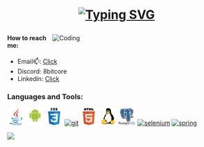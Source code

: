 
<h1 align="center">
  
  [![Typing SVG](https://readme-typing-svg.herokuapp.com?font=Fira+Code&pause=1000&color=4700F7&background=6566D400&width=670&lines=Hi+there%2C+I'm+Java+developer+and+software+tester.+)](https://git.io/typing-svg)

</h1>

<img align="right" alt="Coding" width="400" src="https://expertnov.ru/800/600/http/c.tenor.com/X8854xxuQ_EAAAAd/destroy-code-mad.gif">


<h4>How to reach me:</h4>

- Email📫: [Click](mailto:aliaksandrmakaranka@gmail.com)
- Discord: 8bitcore
- Linkedin: <a href="https://www.linkedin.com/in/aliaksandr-makaranka" target="_blank">Click</a>

### Languages and Tools:

[<img src="https://raw.githubusercontent.com/devicons/devicon/master/icons/java/java-original.svg" alt="java" width="40" height="40"/>](https://www.java.com)
[<img src="https://raw.githubusercontent.com/devicons/devicon/master/icons/android/android-original-wordmark.svg" alt="android" width="40" height="40"/>](https://developer.android.com)
[<img src="https://raw.githubusercontent.com/devicons/devicon/master/icons/css3/css3-original-wordmark.svg" alt="css3" width="40" height="40"/>](https://www.w3schools.com/css/)
[<img src="https://www.vectorlogo.zone/logos/git-scm/git-scm-icon.svg" alt="git" width="40" height="40"/>](https://git-scm.com/)
[<img src="https://raw.githubusercontent.com/devicons/devicon/master/icons/html5/html5-original-wordmark.svg" alt="html5" width="40" height="40"/>](https://www.w3.org/html/)
[<img src="https://raw.githubusercontent.com/devicons/devicon/master/icons/linux/linux-original.svg" alt="linux" width="40" height="40"/>](https://www.linux.org/)
[<img src="https://raw.githubusercontent.com/devicons/devicon/master/icons/postgresql/postgresql-original-wordmark.svg" alt="postgresql" width="40" height="40"/>](https://www.postgresql.org)
[<img src="https://raw.githubusercontent.com/detain/svg-logos/780f25886640cef088af994181646db2f6b1a3f8/svg/selenium-logo.svg" alt="selenium" width="40" height="40"/>](https://www.selenium.dev)
[<img src="https://www.vectorlogo.zone/logos/springio/springio-icon.svg" alt="spring" width="40" height="40"/>](https://spring.io/)






![](https://komarev.com/ghpvc/?username=AliaksandrMakaranka)
